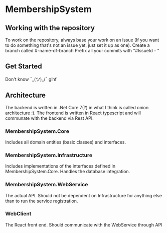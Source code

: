 # MembershipSystem

## Working with the repository

To work on the repository, always base your work on an issue (If you want to do something that's not an issue yet, just set it up as one).
Create a branch called #<IssueId>-name-of-branch
Prefix all your commits with "#IssueId - "

## Get Started

Don't know ¯\_(ツ)_/¯ glhf

## Architecture

The backend is written in .Net Core 7(?) in what I think is called onion architecture :).
The frontend is written in React typescript and will communate with the backend via Rest API.

### MembershipSystem.Core

Includes all domain entities (basic classes) and interfaces.

### MembershipSystem.Infrastructure

Includes implementations of the interfaces defined in MembershipSystem.Core.
Handles the database integration.

### MembershipSystem.WebService

The actual API. Should not be dependent on Infrastructure for anything else than to run the service registration.

### WebClient

The React front end. Should communicate with the WebService through API
